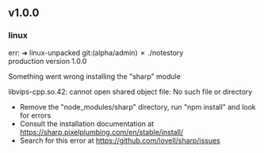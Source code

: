 ## v1.0.0

### linux
 err:
➜  linux-unpacked git:(alpha/admin) ✗ ./notestory                                                     
production
version 1.0.0

Something went wrong installing the "sharp" module

libvips-cpp.so.42: cannot open shared object file: No such file or directory

- Remove the "node_modules/sharp" directory, run "npm install" and look for errors
- Consult the installation documentation at https://sharp.pixelplumbing.com/en/stable/install/
- Search for this error at https://github.com/lovell/sharp/issues
